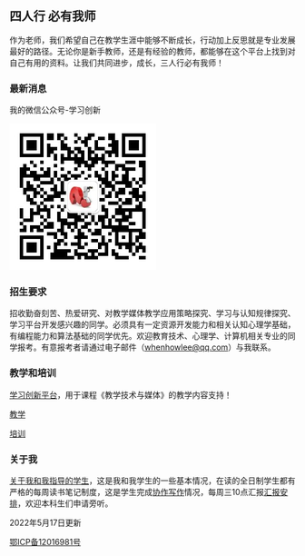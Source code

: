 ## 四人行 必有我师 ##

作为老师，我们希望自己在教学生涯中能够不断成长，行动加上反思就是专业发展最好的路径。无论你是新手教师，还是有经验的教师，都能够在这个平台上找到对自己有用的资料。让我们共同进步，成长，三人行必有我师！

### 最新消息 ###

我的微信公众号-学习创新

![学习创新](e-instruction.jpg)

### 招生要求

招收勤奋刻苦、热爱研究、对教学媒体教学应用策略探究、学习与认知规律探究、学习平台开发感兴趣的同学。必须具有一定资源开发能力和相关认知心理学基础，有编程能力和算法基础的同学优先。欢迎教育技术、心理学、计算机相关专业的同学报考。有意报考者请通过电子邮件（whenhowlee@qq.com）与我联系。

### 教学和培训 ###

[学习创新平台](http://qqda.ren/)，用于课程《教学技术与媒体》的教学内容支持！

[教学](http://4instructor.com/#!teaching.md)

[培训](http://4instructor.com/#!training.md)

### 关于我 ###

[关于我和我指导的学生](http://4instructor.com/#!about.md)，这是我和我学生的一些基本情况，在读的全日制学生都有严格的每周读书笔记制度，这是学生完成[协作写作](http://4instructor.com/#!jianshu.md)情况，每周三10点汇报[汇报安排](http://4instructor.com/#!huibao.md)，欢迎本科生们申请旁听。


2022年5月17日更新

[鄂ICP备12016981号](http://www.miitbeian.gov.cn/) 
